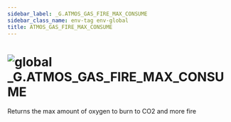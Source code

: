 ```yaml
---
sidebar_label: _G.ATMOS_GAS_FIRE_MAX_CONSUME
sidebar_class_name: env-tag env-global
title: ATMOS_GAS_FIRE_MAX_CONSUME
---
```


# <img src='/img/wiki/global.png' alt='global' classname='env-tag' /> **_G**.ATMOS_GAS_FIRE_MAX_CONSUME
Returns the max amount of oxygen to burn to CO2 and more fire<br/>
